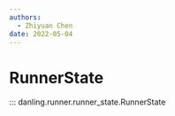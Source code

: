 ```yaml
---
authors:
  - Zhiyuan Chen
date: 2022-05-04
---
```


# RunnerState

::: danling.runner.runner_state.RunnerState
